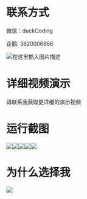 # 联系方式

微信：duckCoding

企鹅: 3820006966

![在这里插入图片描述](http://upload.cxycsx.vip/91ab4bcb4f2c4c6db86365bb6d6e9c62.jpeg)

# 详细视频演示

请联系我获取更详细的演示视频

# 运行截图

![](http://www.bysj52.com/uploadfile/ueditor/image/202306/%E6%AF%95%E8%AE%BEssm133%E5%9F%BA%E4%BA%8EJAVA%E7%9A%84%E7%BD%91%E4%B8%8A%E8%8D%AF%E5%93%81%E5%94%AE%E5%8D%96%E7%B3%BB%E7%BB%9F%E6%AF%95%E4%B8%9A%E8%AE%BE%E8%AE%A1/3.png)![](http://www.bysj52.com/uploadfile/ueditor/image/202306/%E6%AF%95%E8%AE%BEssm133%E5%9F%BA%E4%BA%8EJAVA%E7%9A%84%E7%BD%91%E4%B8%8A%E8%8D%AF%E5%93%81%E5%94%AE%E5%8D%96%E7%B3%BB%E7%BB%9F%E6%AF%95%E4%B8%9A%E8%AE%BE%E8%AE%A1/4.png)![](http://www.bysj52.com/uploadfile/ueditor/image/202306/%E6%AF%95%E8%AE%BEssm133%E5%9F%BA%E4%BA%8EJAVA%E7%9A%84%E7%BD%91%E4%B8%8A%E8%8D%AF%E5%93%81%E5%94%AE%E5%8D%96%E7%B3%BB%E7%BB%9F%E6%AF%95%E4%B8%9A%E8%AE%BE%E8%AE%A1/1.png)![](http://www.bysj52.com/uploadfile/ueditor/image/202306/%E6%AF%95%E8%AE%BEssm133%E5%9F%BA%E4%BA%8EJAVA%E7%9A%84%E7%BD%91%E4%B8%8A%E8%8D%AF%E5%93%81%E5%94%AE%E5%8D%96%E7%B3%BB%E7%BB%9F%E6%AF%95%E4%B8%9A%E8%AE%BE%E8%AE%A1/2.png)![](http://www.bysj52.com/uploadfile/ueditor/image/202306/%E6%AF%95%E8%AE%BEssm133%E5%9F%BA%E4%BA%8EJAVA%E7%9A%84%E7%BD%91%E4%B8%8A%E8%8D%AF%E5%93%81%E5%94%AE%E5%8D%96%E7%B3%BB%E7%BB%9F%E6%AF%95%E4%B8%9A%E8%AE%BE%E8%AE%A1/5.png)

# 为什么选择我

![](http://upload.cxycsx.vip/%E7%A8%8B%E5%BA%8F%E8%AE%BE%E8%AE%A1.png)

